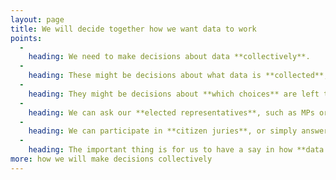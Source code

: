 ```yaml
---
layout: page
title: We will decide together how we want data to work
points:
  -
    heading: We need to make decisions about data **collectively**.
  -
    heading: These might be decisions about what data is **collected**, how it is **used** and who it is **shared** with.
  -
    heading: They might be decisions about **which choices** are left to individuals, **what defaults** they have, and **how those are presented**.
  -
    heading: We can ask our **elected representatives**, such as MPs or local councillors, to make decisions on our behalf.
  -
    heading: We can participate in **citizen juries**, or simply answer **surveys**.
  -
    heading: The important thing is for us to have a say in how **data affects us all**.
more: how we will make decisions collectively
---
```

